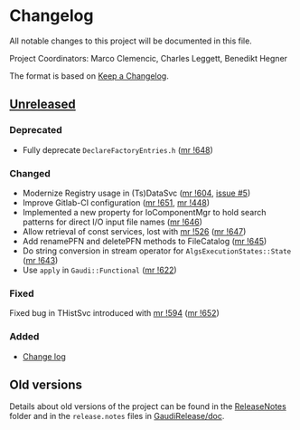 # Changelog
All notable changes to this project will be documented in this file.

Project Coordinators: Marco Clemencic, Charles Leggett, Benedikt Hegner

The format is based on [Keep a Changelog](http://keepachangelog.com/en/1.0.0/).

## [Unreleased][]
### Deprecated
- Fully deprecate `DeclareFactoryEntries.h` ([mr !648][])

### Changed
- Modernize Registry usage in (Ts)DataSvc ([mr !604][], [issue #5][])
- Improve Gitlab-CI configuration ([mr !651][], [mr !448][])
- Implemented a new property for IoComponentMgr to hold search patterns for
  direct I/O input file names ([mr !646][])
- Allow retrieval of const services, lost with [mr !526][] ([mr !647][])
- Add renamePFN and deletePFN methods to FileCatalog ([mr !645][])
- Do string conversion in stream operator for `AlgsExecutionStates::State`
  ([mr !643][])
- Use `apply` in `Gaudi::Functional` ([mr !622][])

### Fixed
Fixed bug in THistSvc introduced with [mr !594][] ([mr !652][])

### Added
- [Change log](CHANGELOG.md)

## Old versions
Details about old versions of the project can be found in the
[ReleaseNotes](ReleaseNotes) folder and in the `release.notes` files in
[GaudiRelease/doc](GaudiRelease/doc).

[mr !652]: https://gitlab.cern.ch/gaudi/Gaudi/merge_requests/652
[mr !651]: https://gitlab.cern.ch/gaudi/Gaudi/merge_requests/651
[mr !648]: https://gitlab.cern.ch/gaudi/Gaudi/merge_requests/648
[mr !647]: https://gitlab.cern.ch/gaudi/Gaudi/merge_requests/647
[mr !646]: https://gitlab.cern.ch/gaudi/Gaudi/merge_requests/646
[mr !645]: https://gitlab.cern.ch/gaudi/Gaudi/merge_requests/645
[mr !643]: https://gitlab.cern.ch/gaudi/Gaudi/merge_requests/643
[mr !622]: https://gitlab.cern.ch/gaudi/Gaudi/merge_requests/622
[mr !604]: https://gitlab.cern.ch/gaudi/Gaudi/merge_requests/604
[mr !594]: https://gitlab.cern.ch/gaudi/Gaudi/merge_requests/594
[mr !526]: https://gitlab.cern.ch/gaudi/Gaudi/merge_requests/526
[mr !448]: https://gitlab.cern.ch/gaudi/Gaudi/merge_requests/448

[issue #5]: https://gitlab.cern.ch/gaudi/Gaudi/issues/5

[Unreleased]: https://gitlab.cern.ch/gaudi/Gaudi/compare/v30r2...master
